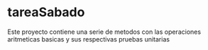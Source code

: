 tareaSabado
===========

Este proyecto contiene una serie de metodos con las operaciones aritmeticas basicas y sus respectivas pruebas unitarias
